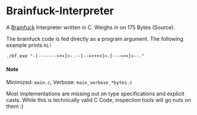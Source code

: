 # Brainfuck-Interpreter
A [Brainfuck](https://esolangs.org/wiki/Brainfuck) Interpreter written in C. Weighs in on 175 Bytes (Source).

The brainfuck code is fed directly as a program argument. The following example prints `Hi!` 
```
./bf.exe "-[------->+<]>-.--[-->+++<]>.[--->+<]>--."
```

#### Note

Minimized: `main.c`,
Verbose: `main_verbose_*bytes.c`

Most implementations are missing out on type specifications and explicit casts. While this is technically valid C Code, inspection tools will go nuts on them :)
